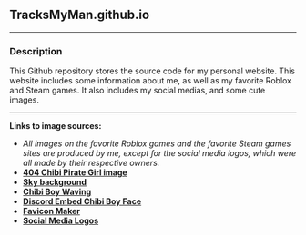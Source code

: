 
## TracksMyMan.github.io

*******************************************************************************************************************

### Description

This Github repository stores the source code for my personal website. This website includes some information about me, as well as my favorite Roblox and Steam games. It also includes my social medias, and some cute images.

*******************************************************************************************************************

**Links to image sources:**
 - *All images on the favorite Roblox games and the favorite Steam games sites are produced by me, except for the social media logos, which were all made by their respective owners.*
 - [**404 Chibi Pirate Girl image**](https://wpclipart.com/cartoon/anime/chibi/chibi_girl_eyepatch.jpg.html)
 - [**Sky background**](https://www.pexels.com/photo/white-clouds-in-pink-and-blue-clouds-2310713/)
 - [**Chibi Boy Waving**](https://www.freepik.com/free-vector/hand-drawn-anime-kawaii-illustration_49455584.htm#fromView=search&page=1&position=4&uuid=6a8d480e-cff3-4fc5-802b-3df248ef5ea6)
 - [**Discord Embed Chibi Boy Face**](https://www.wpclipart.com/cartoon/anime/chibi/chibi_boy_face.png.html)
 - [**Favicon Maker**](https://www.favicon.cc/)
 - [**Social Media Logos**](https://1000logos.net/)